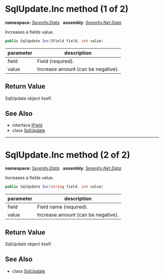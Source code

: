 # SqlUpdate.Inc method (1 of 2)
**namespace:** *[Serenity.Data](../../README.md#serenity.data-namespace)*   **assembly**: *[Serenity.Net.Data](../../README.md)*

Increases a fields value.

```csharp
public SqlUpdate Inc(IField field, int value)
```

| parameter | description |
| --- | --- |
| field | Field (required). |
| value | Increase amount (can be negative). |

## Return Value

SqlUpdate object itself.

## See Also

* interface [IField](../IField.md)
* class [SqlUpdate](../SqlUpdate.md)

---

# SqlUpdate.Inc method (2 of 2)
**namespace:** *[Serenity.Data](../../README.md#serenity.data-namespace)*   **assembly**: *[Serenity.Net.Data](../../README.md)*

Increases a fields value.

```csharp
public SqlUpdate Inc(string field, int value)
```

| parameter | description |
| --- | --- |
| field | Field name (required). |
| value | Increase amount (can be negative). |

## Return Value

SqlUpdate object itself.

## See Also

* class [SqlUpdate](../SqlUpdate.md)